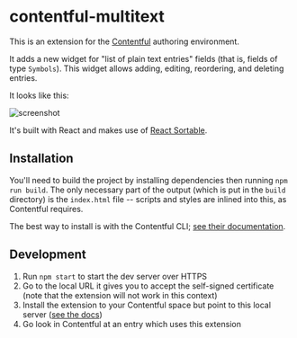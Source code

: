 # contentful-multitext

This is an extension for the [Contentful](https://www.contentful.com/) authoring environment.

It adds a new widget for "list of plain text entries" fields (that is, fields of type `Symbols`).
This widget allows adding, editing, reordering, and deleting entries.

It looks like this:

![screenshot](https://i.imgur.com/48c1OhI.png)

It's built with React and makes use of [React Sortable](https://github.com/clauderic/react-sortable-hoc).

## Installation

You'll need to build the project by installing dependencies then running `npm run build`.
The only necessary part of the output (which is put in the `build` directory) is the `index.html` file --
scripts and styles are inlined into this, as Contentful requires.

The best way to install is with the Contentful CLI;
[see their documentation](https://www.contentful.com/developers/docs/extensibility/ui-extensions/managing-a-ui-extension/).

## Development

1. Run `npm start` to start the dev server over HTTPS
2. Go to the local URL it gives you to accept the self-signed certificate
   (note that the extension will not work in this context)
3. Install the extension to your Contentful space but point to this local server
   ([see the docs](https://www.contentful.com/developers/docs/extensibility/ui-extensions/managing-a-ui-extension/#4-testing-from-a-local-development-environment))
4. Go look in Contentful at an entry which uses this extension
